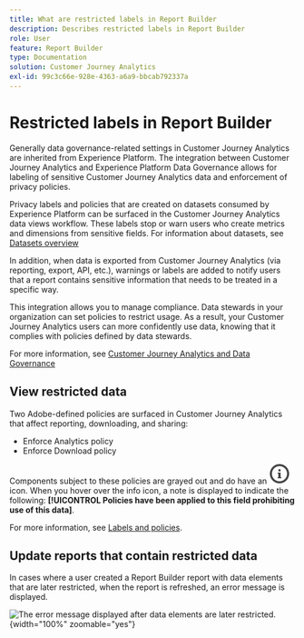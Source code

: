```yaml
---
title: What are restricted labels in Report Builder
description: Describes restricted labels in Report Builder
role: User
feature: Report Builder
type: Documentation
solution: Customer Journey Analytics
exl-id: 99c3c66e-928e-4363-a6a9-bbcab792337a
---
```

# Restricted labels in Report Builder

Generally data governance-related settings in Customer Journey Analytics are inherited from Experience Platform. The integration between Customer Journey Analytics and Experience Platform Data Governance allows for labeling of sensitive Customer Journey Analytics data and enforcement of privacy policies.

Privacy labels and policies that are created on datasets consumed by Experience Platform can be surfaced in the Customer Journey Analytics data views workflow. These labels stop or warn users who create metrics and dimensions from sensitive fields. For information about datasets, see [Datasets overview](https://experienceleague.adobe.com/en/docs/experience-platform/catalog/datasets/overview)

In addition, when data is exported from Customer Journey Analytics (via reporting, export, API, etc.), warnings or labels are added to notify users that a report contains sensitive information that needs to be treated in a specific way.

This integration allows you to manage compliance. Data stewards in your organization can set policies to restrict usage. As a result, your Customer Journey Analytics users can more confidently use data, knowing that it complies with policies defined by data stewards.

For more information, see [Customer Journey Analytics and Data Governance](https://experienceleague.adobe.com/en/docs/analytics-platform/using/cja-privacy/privacy-overview)

## View restricted data

Two Adobe-defined policies are surfaced in Customer Journey Analytics that affect reporting, downloading, and sharing:

* Enforce Analytics policy
* Enforce Download policy

Components subject to these policies are grayed out and do have an ![InfoOutline](/help/assets/icons/InfoOutline.svg) icon. When you hover over the info icon, a note is displayed to indicate the following: **[!UICONTROL Policies have been applied to this field prohibiting use of this data]**. 

For more information, see [Labels and policies](https://experienceleague.adobe.com/en/docs/analytics-platform/using/cja-dataviews/data-governance).

<!--

![The policy note indicating prohibited use of data.](assets/rb-restricted-label.png){zoomable="yes"}
-->

## Update reports that contain restricted data

In cases where a user created a Report Builder report with data elements that are later restricted, when the report is refreshed, an error message is displayed.

![The error message displayed after data elements are later restricted.](assets/error-restricted-data.png){width="100%" zoomable="yes"}
